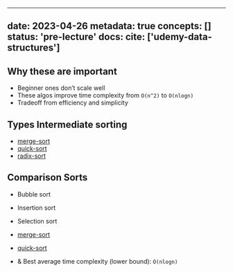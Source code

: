 
---
date: 2023-04-26
metadata: true
concepts: []
status: 'pre-lecture'
docs: 
cite: ['udemy-data-structures']
---

## Why these are important

- Beginner ones don’t scale well
- These algos improve time complexity from `O(n^2)` to `O(nlogn)`
- Tradeoff from efficiency and simplicity

## Types Intermediate sorting

- [merge-sort](merge-sort.md)
- [quick-sort](quick-sort.md)
- [radix-sort](radix-sort.md)


## Comparison Sorts

- Bubble sort
- Insertion sort
- Selection sort
- [merge-sort](merge-sort.md)
- [quick-sort](quick-sort.md)

- & Best average time complexity (lower bound): `O(nlogn)`

